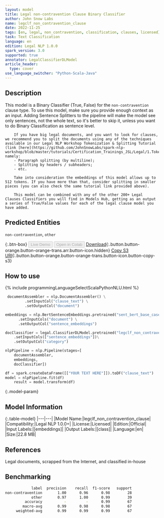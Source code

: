 ```yaml
---
layout: model
title: Legal non-contravention Clause Binary Classifier
author: John Snow Labs
name: legclf_non_contravention_clause
date: 2022-11-25
tags: [en, legal, non_contravention, classification, clauses, licensed]
task: Text Classification
language: en
edition: Legal NLP 1.0.0
spark_version: 3.0
supported: true
annotator: LegalClassifierDLModel
article_header:
  type: cover
use_language_switcher: "Python-Scala-Java"
---
```


## Description

This model is a Binary Classifier (True, False) for the `non-contravention` clause type. To use this model, make sure you provide enough context as an input. Adding Sentence Splitters to the pipeline will make the model see only sentences, not the whole text, so it's better to skip it, unless you want to do Binary Classification as sentence level.

        If you have big legal documents, and you want to look for clauses, we recommend you to split the documents using any of the techniques available in our Legal NLP Workshop Tokenization & Splitting Tutorial (link [here](https://github.com/JohnSnowLabs/spark-nlp-workshop/blob/master/tutorials/Certification_Trainings_JSL/Legal/1.Tokenization_Splitting.ipynb)), namely:
        - Paragraph splitting (by multiline);
        - Splitting by headers / subheaders;
        - etc.

        Take into consideration the embeddings of this model allows up to 512 tokens. If you have more than that, consider splitting in smaller pieces (you can also check the same tutorial link provided above).

        This model can be combined with any of the other 200+ Legal Clauses Classifiers you will find in Models Hub, getting as an output a series of True/False values for each of the legal clause model you have added.

## Predicted Entities

`non-contravention`, `other`

{:.btn-box}
<button class="button button-orange" disabled>Live Demo</button>
<button class="button button-orange" disabled>Open in Colab</button>
[Download](https://s3.amazonaws.com/auxdata.johnsnowlabs.com/legal/models/legclf_non_contravention_clause_en_1.0.0_3.0_1669377067599.zip){:.button.button-orange.button-orange-trans.arr.button-icon.hidden}
[Copy S3 URI](s3://auxdata.johnsnowlabs.com/legal/models/legclf_non_contravention_clause_en_1.0.0_3.0_1669377067599.zip){:.button.button-orange.button-orange-trans.button-icon.button-copy-s3}

## How to use



<div class="tabs-box" markdown="1">
{% include programmingLanguageSelectScalaPythonNLU.html %}

```python
 documentAssembler = nlp.DocumentAssembler() \
         .setInputCol("clause_text") \
         .setOutputCol("document")

embeddings = nlp.BertSentenceEmbeddings.pretrained("sent_bert_base_cased", "en") \
      .setInputCols("document") \
      .setOutputCol("sentence_embeddings") 

docClassifier = legal.ClassifierDLModel.pretrained("legclf_non_contravention_clause", "en", "legal/models")\
    .setInputCols(["sentence_embeddings"])\
    .setOutputCol("category")

nlpPipeline = nlp.Pipeline(stages=[
    documentAssembler, 
    embeddings,
    docClassifier])

df = spark.createDataFrame([["YOUR TEXT HERE"]]).toDF("clause_text")
model = nlpPipeline.fit(df)
    result = model.transform(df)
```

</div>

{:.model-param}
## Model Information

{:.table-model}
|---|---|
|Model Name:|legclf_non_contravention_clause|
|Compatibility:|Legal NLP 1.0.0+|
|License:|Licensed|
|Edition:|Official|
|Input Labels:|[embeddings]|
|Output Labels:|[class]|
|Language:|en|
|Size:|22.8 MB|

## References

Legal documents, scrapped from the Internet, and classified in-house

## Benchmarking

```bash
            label  precision    recall  f1-score   support
non-contravention       1.00      0.96      0.98        28
            other       0.97      1.00      0.99        39
         accuracy          -         -      0.99        67
        macro-avg       0.99      0.98      0.98        67
     weighted-avg       0.99      0.99      0.99        67
```